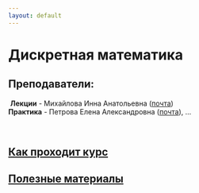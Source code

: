 ```yaml
---
layout: default
---
```

<script src="/assets/scripts/hide.js"></script>


# Дискретная математика

## Преподаватели:

​	**Лекции** - Михайлова Инна Анатольевна ([почта](mailto:mia21@yandex.ru))  
​	**Практика** - Петрова Елена Александровна ([почта](mailto:elena.petrova@urfu.ru)), ...   

<br>


## <a href="javascript:toggleFunc('course_info')">Как проходит курс</a>
<div id="course_info" style="display:none;" markdown='1'>
**Цели курса**  
Курс посвящен изучению основ теории множеств, комбинаторики,теории графов, алгебры логики и общей алгебры.

<br>

**Лекции**  

  * [**Слайды**](http://www.kadm.imkn.urfu.ru/pages.php?id=mikhailova_logic)  
<br>

**Практики**  

  * [**Домашки**](http://www.kadm.imkn.urfu.ru/pages.php?id=mikhailova_dm)
  * 2 КР по 25б
      * +10б за посещения
  * Есть консультации
  * Дз делать в конце тетради (в конце семестра проверят)  

<br>

**Отчетность:**

  - **Курс** идет 1 семестр
  - Экзамен
      - ? Допуск #TODO Узнать
  - **Поблажки, автоматы, полуавтоматы:**  
    ​	*Отсутствуют ?*		#TODO - Узнать  
    <br>

*Цитата из учебной программы:*

> **В результате освоения дисциплины студент должен:**
>
>    **Знать:** основные объекты и понятия:
> * <u>теории множеств</u> (бинарные отношения и их матрицы, операции над отношениями, упорядоченные множества, мощность, кардиналы и ординалы, система аксиом Цермело-Френкеля)
> * <u>комбинаторики</u> (перестановки, биномиальные коэффициенты, принцип включения-исключения, рекуррентные соотношения, классы отношений O, Ω и Θ)
> * <u>теории графов</u> (маршруты, связность, подграфы, эйлеровы и гамильтоновы циклы, деревья, планарность, раскраски и хроматическое число, орграфы)
> * <u>алгебры логики</u> (булевы функции и булевы формулы, нормальные формы, полнота, замкнутый класс, теорема Поста)
> * <u>общей алгебры</u> (полугруппы, группы, решетки, подалгебры, порождающие множества, гомоморфизмы, факторалгебры).  
>
> **Уметь:** 
>
> * производить операции над отношениями и функциями, 
> * строить диаграммы Хассе, 
> * вычислять мощности бесконечных множеств, 
> * решать вычислительные комбинаторные задачи,
> * составлять и решать линейные рекуррентные соотношения с постоянными коэффициентами, 
> * приближенно оценивать и сравнивать функции натурального аргумента, 
> * применять принцип включения-исключения, формулы Стирлинга и Эйлера—Маклорена
> * доказывать связность/эйлеровость/гамильтоновость/планарность графа и отрицания этих условий, 
> * вычислять хроматическое число графа, 
> * строить нормальные формы булевых функций, 
> * проверять принадлежность функций постовским классам, 
> * строить базисы булевых функций, 
> * искать порождающие множества, 
> * строить изоморфизмы, гомоморфизмы полугрупп, групп и решеток.  
>
> **Демонстрировать:** 
>
> * навыки и опыт деятельности по решению задач по теории множеств, комбинаторике, теории графов, алгебре логики и общей алгебре.

<br>

### Полезная информация

***

...
<br>
<br>
</div>


## <a href="javascript:toggleFunc('useful_materials')">Полезные материалы</a>
<div id="useful_materials" style="display:none;" markdown='1'>

### [Материалы на Облаке](https://drive.google.com/open?id=11tpm9iVzroA9-n79s0oWZfVSTnFjqT_J)


## Ссылки
* [Сайт кафедры "Алебры и фундаментальной информатики"](http://www.kadm.imkn.urfu.ru/pages.php?id=teachers)
* <br>

## Литература

***Теория множеств***

1. Важенин Ю.М. Множества, логика, алгоритмы
2. Н.К.Верещагин, Н.Шень Лекции по математической логике и теории алгоритмов. Часть 1. Начала теории множеств
3. Яблонский С.В. Введение в дискретную математику.
4. Кузнецов О.П., Адельсон-Вельский Г.М. Дискретная математика для инженеров.
5. Новиков Ф.А. Дискретная математика для программистов.
6. Кнут Д. Искусство программирования
7. И.В.Ященко Парадоксы теории множеств
8. Н.Я.Виленкин Рассказы о множествах

***Комбинаторика***

1. Виленкин Н.Я. Комбинаторика
2. Виленкин Н.Я. Популярная комбинаторика
3. Успенский В.А. Треугольник Паскаля
4. Спивак А. Числа Каталана
5. Левина А. Что такое комбинаторика
6. Грэхем Р., Кнут Д., Паташник О. Конкретная математика

***Общая алгебра***

1. Баранский А.А., Кабанов В.В. Общая алгебра и ее приложения: учеб. пособие
2. Фрид Э. Элементарное введение в абстрактную алгебру
3. Лаллеман Ж. Полугруппы и комбинаторные приложения

</div>